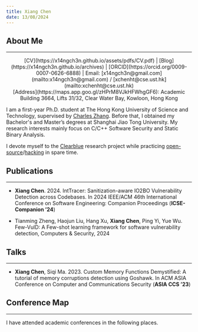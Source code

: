 ```yaml
---
title: Xiang Chen
date: 13/08/2024
---
```


<!-- generate html using pandoc: pandoc --standalone --template _homepage/template.html _homepage/index.md -o index.html -->

## About Me

---

<center>
[CV](https://x14ngch3n.github.io/assets/pdfs/CV.pdf) | [Blog](https://x14ngch3n.github.io/archives) | [ORCID](https://orcid.org/0009-0007-0626-6888) | Email: [x14ngch3n@gmail.com](mailto:x14ngch3n@gmail.com) / [xchenht@cse.ust.hk](mailto:xchenht@cse.ust.hk)
</center>
<center>
[Address](https://maps.app.goo.gl/zHPrM8VJkHFWhgGF6): Academic Building 3664, Lifts 31/32, Clear Water Bay, Kowloon, Hong Kong
</center>

I am a first-year Ph.D. student at The Hong Kong University of Science and Technology, supervised by [Charles Zhang](https://cse.hkust.edu.hk/~charlesz). Before that, I obtained my Bachelor's and Master’s degrees at Shanghai Jiao Tong University. My research interests mainly focus on C/C++ Software Security and Static Binary Analysis.

<!-- The open-source and hack should link to separate pages (commits/trophies) in the future -->
I devote myself to the [Clearblue](https://clearblueinnovations.org/) research project while practicing [open-source](https://github.com/x14ngch3n)/[hacking](https://ctftime.org/user/121120) in spare time.

## Publications

---

- **Xiang Chen**. 2024. IntTracer: Sanitization-aware IO2BO Vulnerability Detection across Codebases. In 2024 IEEE/ACM 46th International Conference on Software Engineering: Companion Proceedings (**ICSE-Companion ’24**)
<a href="https://x14ngch3n.github.io/assets/pdfs/inttracer-icsesrc24.pdf"><i class="fa-solid fa-file-pdf"></i></a>
<a href="https://github.com/x14ngch3n/tracer-infer"><i class="fa-brands fa-github"></i></a>

- Tianming Zheng, Haojun Liu, Hang Xu, **Xiang Chen**, Ping Yi, Yue Wu. Few-VulD: A Few-shot learning framework for software vulnerability detection, Computers & Security, 2024
<a href="https://doi.org/10.1016/j.cose.2024.103992"><i class="fa-solid fa-file-pdf"></i></a>

## Talks

---

- **Xiang Chen**, Siqi Ma. 2023. Custom Memory Functions Demystified: A tutorial of memory corruptions detection using Goshawk. In ACM ASIA Conference on Computer and Communications Security (**ASIA CCS ’23**) 
<a href="https://github.com/x14ngch3n/Goshawk-tutorial"><i class="fa-brands fa-github"></i></a>

## Conference Map

---

I have attended academic conferences in the following places.

